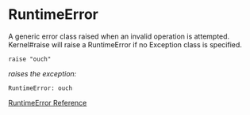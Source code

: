 # RuntimeError

A generic error class raised when an invalid operation is attempted.
Kernel#raise will raise a RuntimeError if no Exception class is specified.

    raise "ouch"

*raises the exception:*

    RuntimeError: ouch

[RuntimeError Reference](http://ruby-doc.org/core-2.5.0/RuntimeError.html)
